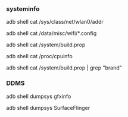 ### systeminfo

adb shell cat /sys/class/net/wlan0/addr

adb shell cat /data/misc/wifi/*.config

adb shell cat /system/build.prop

adb shell cat /proc/cpuinfo

adb shell cat /system/build.prop | grep "brand"



### DDMS

adb shell dumpsys gfxinfo


adb shell dumpsys SurfaceFlinger
